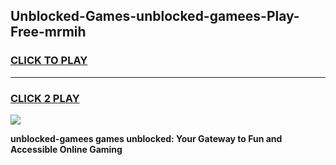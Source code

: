 
## Unblocked-Games-unblocked-gamees-Play-Free-mrmih
<h3>
<a href="https://premium76.site?title=unblocked-gamees&ref=18A">CLICK TO PLAY</a></h3>
<hr>

<h3>
<a href="https://premium76.site?title=unblocked-gamees&ref=18A">CLICK 2 PLAY</a>
  
</h3>

<a href="https://premium76.site?title=unblocked-gamees&ref=18A"><img src="https://clearcache.store/games.png"></a>


**unblocked-gamees games unblocked: Your Gateway to Fun and Accessible Online Gaming**
